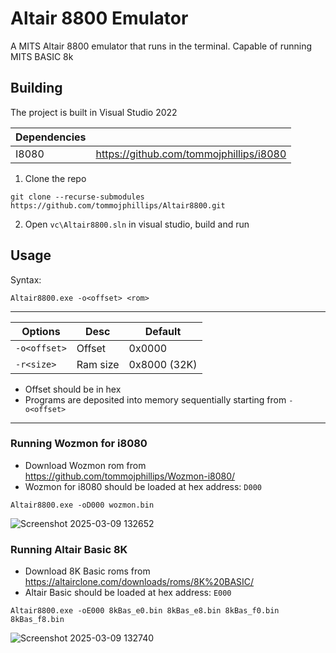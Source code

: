 # Altair 8800 Emulator

A MITS Altair 8800 emulator that runs in the terminal. Capable of running MITS BASIC 8k

## Building

The project is built in Visual Studio 2022
 
| Dependencies   |                                                                |
| -------------- | -------------------------------------------------------------- |
| I8080          | https://github.com/tommojphillips/i8080                        |

 1. Clone the repo

```
git clone --recurse-submodules https://github.com/tommojphillips/Altair8800.git
```

 2. Open `vc\Altair8800.sln`  in visual studio, build and run

 ## Usage
 
Syntax:
 ```
 Altair8800.exe -o<offset> <rom>
 ```
 ---

 |  Options       |  Desc      | Default      |
 | -------        | ---------- | ------------ |
 | `-o<offset>`   | Offset     | 0x0000       |
 | `-r<size>`     | Ram size   | 0x8000 (32K) |

  - Offset should be in hex
  - Programs are deposited into memory sequentially starting from `-o<offset>`

 ---

### Running Wozmon for i8080
 - Download Wozmon rom from https://github.com/tommojphillips/Wozmon-i8080/
 - Wozmon for i8080 should be loaded at hex address: `D000`

 ```
 Altair8800.exe -oD000 wozmon.bin
 ```

![Screenshot 2025-03-09 132652](https://github.com/user-attachments/assets/8bc71740-ed72-4a07-8ded-9e4e055184bd)

### Running Altair Basic 8K
 - Download 8K Basic roms from https://altairclone.com/downloads/roms/8K%20BASIC/
 - Altair Basic should be loaded at hex address: `E000`

 ```
 Altair8800.exe -oE000 8kBas_e0.bin 8kBas_e8.bin 8kBas_f0.bin 8kBas_f8.bin
 ```
![Screenshot 2025-03-09 132740](https://github.com/user-attachments/assets/2fa1785d-958a-4534-a5b9-a9286847b626)

